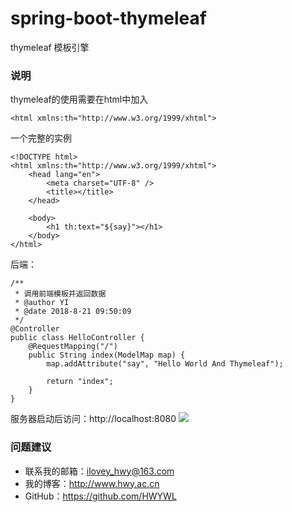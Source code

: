 # spring-boot-thymeleaf
thymeleaf 模板引擎

### 说明
thymeleaf的使用需要在html中加入
```
<html xmlns:th="http://www.w3.org/1999/xhtml">
```

一个完整的实例

```
<!DOCTYPE html>
<html xmlns:th="http://www.w3.org/1999/xhtml">
    <head lang="en">
        <meta charset="UTF-8" />
        <title></title>
    </head>

    <body>
        <h1 th:text="${say}"></h1>
    </body>
</html>
```

后端：
```
/**
 * 调用前端模板并返回数据
 * @author YI
 * @date 2018-8-21 09:50:09
 */
@Controller
public class HelloController {
    @RequestMapping("/")
    public String index(ModelMap map) {
        map.addAttribute("say", "Hello World And Thymeleaf");

        return "index";
    }
}
```

服务器启动后访问：http://localhost:8080
![](https://i.imgur.com/CV7sh81.jpg)

### 问题建议

- 联系我的邮箱：ilovey_hwy@163.com
- 我的博客：http://www.hwy.ac.cn
- GitHub：https://github.com/HWYWL